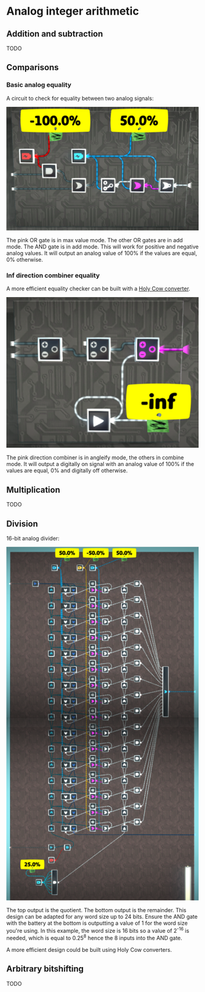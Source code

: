 # Analog integer arithmetic

## Addition and subtraction

TODO

## Comparisons

### Basic analog equality

A circuit to check for equality between two analog signals:

![image](eq2.png)

The pink OR gate is in max value mode. The other OR gates are in add mode. The AND gate is in add mode. This will work for positive and negative analog values. It will output an analog value of 100% if the values are equal, 0% otherwise.

### Inf direction combiner equality

A more efficient equality checker can be built with a [Holy Cow converter](/wiki/computing-components/analog-conversions/README.md#holy-cow-converter).

![image](eq1.png)

The pink direction combiner is in angleify mode, the others in combine mode. It will output a digitally on signal with an analog value of 100% if the values are equal, 0% and digitally off otherwise.

## Multiplication

TODO

## Division

16-bit analog divider:

![image](div1.png)

The top output is the quotient. The bottom output is the remainder. This design can be adapted for any word size up to 24 bits. Ensure the AND gate with the battery at the bottom is outputting a value of 1 for the word size you're using. In this example, the word size is 16 bits so a value of 2<sup>-16</sup> is needed, which is equal to 0.25<sup>8</sup> hence the 8 inputs into the AND gate.

A more efficient design could be built using Holy Cow converters.

## Arbitrary bitshifting

TODO
